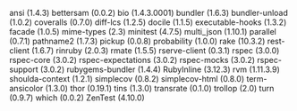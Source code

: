 ansi (1.4.3)
bettersam (0.0.2)
bio (1.4.3.0001)
bundler (1.6.3)
bundler-unload (1.0.2)
coveralls (0.7.0)
diff-lcs (1.2.5)
docile (1.1.5)
executable-hooks (1.3.2)
facade (1.0.5)
mime-types (2.3)
minitest (4.7.5)
multi_json (1.10.1)
parallel (0.7.1)
pathname2 (1.7.3)
pickup (0.0.8)
probability (1.0.0)
rake (10.3.2)
rest-client (1.6.7)
rinruby (2.0.3)
rmate (1.5.5)
rserve-client (0.3.1)
rspec (3.0.0)
rspec-core (3.0.2)
rspec-expectations (3.0.2)
rspec-mocks (3.0.2)
rspec-support (3.0.2)
rubygems-bundler (1.4.4)
RubyInline (3.12.3)
rvm (1.11.3.9)
shoulda-context (1.2.1)
simplecov (0.8.2)
simplecov-html (0.8.0)
term-ansicolor (1.3.0)
thor (0.19.1)
tins (1.3.0)
transrate (0.1.0)
trollop (2.0)
turn (0.9.7)
which (0.0.2)
ZenTest (4.10.0)
